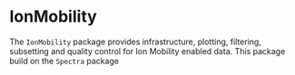 # IonMobility

The `IonMobility` package provides infrastructure, plotting, filtering, subsetting and quality control for Ion Mobility enabled data. This package build on the `Spectra` package 
